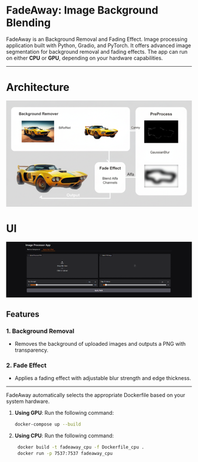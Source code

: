 # FadeAway: Image Background Blending

FadeAway is an Background Removal and Fading Effect. Image processing application built with Python, Gradio, and PyTorch. It offers advanced image segmentation for background removal and fading effects. The app can run on either **CPU** or **GPU**, depending on your hardware capabilities.

---

# Architecture

![Alt text](archi.png)

# UI

![Alt text](assets/ui.png)

## Features

### 1. Background Removal

- Removes the background of uploaded images and outputs a PNG with transparency.

### 2. Fade Effect

- Applies a fading effect with adjustable blur strength and edge thickness.

---

FadeAway automatically selects the appropriate Dockerfile based on your system hardware.

1. **Using GPU**:
   Run the following command:

   ```bash
   docker-compose up --build
   ```

2. **Using CPU**:
   Run the following command:
   ```bash
    docker build -t fadeaway_cpu -f Dockerfile_cpu .
    docker run -p 7537:7537 fadeaway_cpu
   ```
